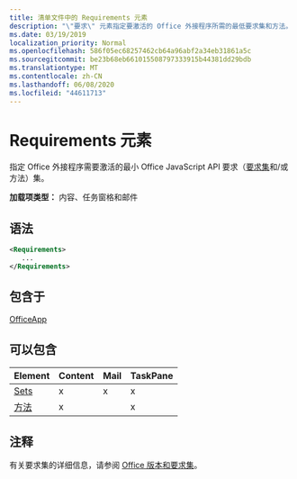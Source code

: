 ```yaml
---
title: 清单文件中的 Requirements 元素
description: "\"要求\" 元素指定要激活的 Office 外接程序所需的最低要求集和方法。"
ms.date: 03/19/2019
localization_priority: Normal
ms.openlocfilehash: 586f05ec68257462cb64a96abf2a34eb31861a5c
ms.sourcegitcommit: be23b68eb661015508797333915b44381dd29bdb
ms.translationtype: MT
ms.contentlocale: zh-CN
ms.lasthandoff: 06/08/2020
ms.locfileid: "44611713"
---
```

# <a name="requirements-element"></a>Requirements 元素

指定 Office 外接程序需要激活的最小 Office JavaScript API 要求（[要求集](../../develop/office-versions-and-requirement-sets.md#specify-office-hosts-and-requirement-sets)和/或方法）集。

**加载项类型：** 内容、任务窗格和邮件

## <a name="syntax"></a>语法

```XML
<Requirements>
   ...
</Requirements>
```

## <a name="contained-in"></a>包含于

[OfficeApp](officeapp.md)

## <a name="can-contain"></a>可以包含

|**Element**|**Content**|**Mail**|**TaskPane**|
|:-----|:-----|:-----|:-----|
|[Sets](sets.md)|x|x|x|
|[方法](methods.md)|x||x|

## <a name="remarks"></a>注释

有关要求集的详细信息，请参阅 [Office 版本和要求集](../../develop/office-versions-and-requirement-sets.md)。
